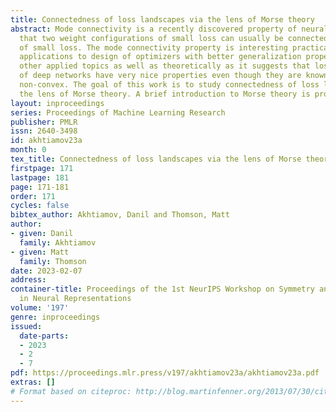 ```yaml
---
title: Connectedness of loss landscapes via the lens of Morse theory
abstract: Mode connectivity is a recently discovered property of neural networks stating
  that two weight configurations of small loss can usually be connected by a path
  of small loss. The mode connectivity property is interesting practically as it has
  applications to design of optimizers with better generalization properties and various
  other applied topics as well as theoretically as it suggests that loss landscapes
  of deep networks have very nice properties even though they are known to be highly
  non-convex. The goal of this work is to study connectedness of loss landscapes via
  the lens of Morse theory. A brief introduction to Morse theory is provided.
layout: inproceedings
series: Proceedings of Machine Learning Research
publisher: PMLR
issn: 2640-3498
id: akhtiamov23a
month: 0
tex_title: Connectedness of loss landscapes via the lens of Morse theory
firstpage: 171
lastpage: 181
page: 171-181
order: 171
cycles: false
bibtex_author: Akhtiamov, Danil and Thomson, Matt
author:
- given: Danil
  family: Akhtiamov
- given: Matt
  family: Thomson
date: 2023-02-07
address:
container-title: Proceedings of the 1st NeurIPS Workshop on Symmetry and Geometry
  in Neural Representations
volume: '197'
genre: inproceedings
issued:
  date-parts:
  - 2023
  - 2
  - 7
pdf: https://proceedings.mlr.press/v197/akhtiamov23a/akhtiamov23a.pdf
extras: []
# Format based on citeproc: http://blog.martinfenner.org/2013/07/30/citeproc-yaml-for-bibliographies/
---
```

